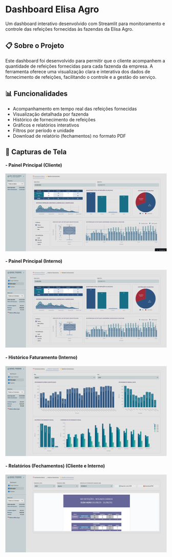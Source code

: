 # Dashboard Elisa Agro

Um dashboard interativo desenvolvido com Streamlit para monitoramento e controle das refeições fornecidas às fazendas da Elisa Agro.

## 📋 Sobre o Projeto

Este dashboard foi desenvolvido para permitir que o cliente acompanhem a quantidade de refeições fornecidas para cada fazenda da empresa. A ferramenta oferece uma visualização clara e interativa dos dados de fornecimento de refeições, facilitando o controle e a gestão do serviço.

## 📊 Funcionalidades

- Acompanhamento em tempo real das refeições fornecidas
- Visualização detalhada por fazenda
- Histórico de fornecimento de refeições
- Gráficos e relatórios interativos
- Filtros por período e unidade
- Download de relatório (fechamentos) no formato PDF

## 📸 Capturas de Tela

#### - Painel Principal (Cliente)
![Dashboard Cliente](docs/elisa-agro-03.png)

#### - Painel Principal (Interno)
![Painel Principal](docs/elisa-agro-01.png)

#### - Histórico Faturamento (Interno)
![Histórico Faturamento](docs/elisa-agro-04.png)

#### - Relatórios (Fechamentos) (Cliente e Interno)
![Relatórios (Fechamentos)](docs/elisa-agro-02.png)


